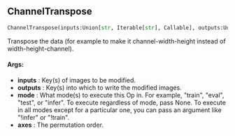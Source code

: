 ## ChannelTranspose
```python
ChannelTranspose(inputs:Union[str, Iterable[str], Callable], outputs:Union[str, Iterable[str]], mode:Union[NoneType, str, Iterable[str]]=None, axes:List[int]=(2, 0, 1))
```
Transpose the data (for example to make it channel-width-height instead of width-height-channel).

#### Args:

* **inputs** :  Key(s) of images to be modified.
* **outputs** :  Key(s) into which to write the modified images.
* **mode** :  What mode(s) to execute this Op in. For example, "train", "eval", "test", or "infer". To execute            regardless of mode, pass None. To execute in all modes except for a particular one, you can pass an argument            like "!infer" or "!train".
* **axes** :  The permutation order.    